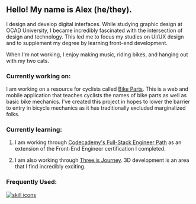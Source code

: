 ## Hello! My name is Alex (he/they).

I design and develop digital interfaces. While studying graphic design at OCAD University, I became incredibly fascinated with the intersection of design and technology. This led me to focus my studies on UI/UX design and to supplement my degree by learning front-end development.

When I'm not working, I enjoy making music, riding bikes, and hanging out with my two cats.

### Currently working on:

I am working on a resource for cyclists called [Bike Parts](https://github.com/alextownson/bike-parts). This is a web and mobile application that teaches cyclists the names of bike parts as well as basic bike mechanics. I've created this project in hopes to lower the barrier to entry in bicycle mechanics as it has traditionally excluded marginalized folks. 

### Currently learning:

1. I am working through [Codecademy's Full-Stack Engineer Path](https://join.codecademy.com/learn/paths/full-stack-engineer-career-path-b/) as an extension of the Front-End Engineer certification I completed.

2. I am also working through [Three.js Journey](https://threejs-journey.com/). 3D development is an area that I find incredibly exciting.

### Frequently Used:

[![skill icons](https://skillicons.dev/icons?i=ae,ai,pr,ps,figma,vscode,html,css,js,react,webpack,git,github)](https://skillicons.dev)
